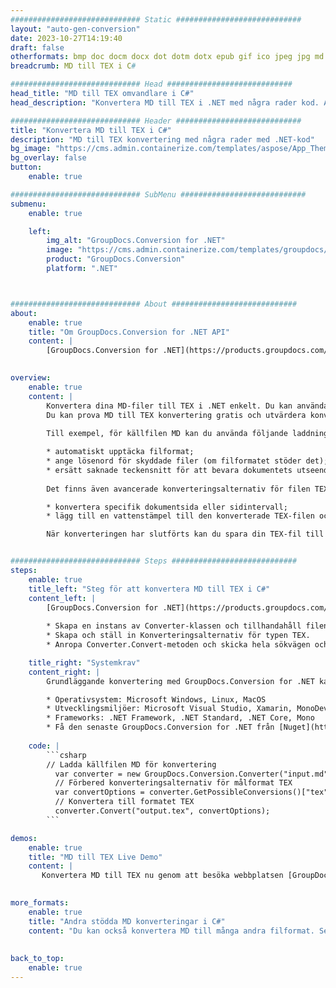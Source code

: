 ```yaml
---
############################# Static ############################
layout: "auto-gen-conversion"
date: 2023-10-27T14:19:40
draft: false
otherformats: bmp doc docm docx dot dotm dotx epub gif ico jpeg jpg md odt ott pdf png psd rtf tex tif tiff txt xps
breadcrumb: MD till TEX i C#

############################# Head ############################
head_title: "MD till TEX omvandlare i C#"
head_description: "Konvertera MD till TEX i .NET med några rader kod. Använd GroupDocs Document Conversion API för att konvertera över 160 filformat."

############################# Header ############################
title: "Konvertera MD till TEX i C#"
description: "MD till TEX konvertering med några rader med .NET-kod"
bg_image: "https://cms.admin.containerize.com/templates/aspose/App_Themes/V3/images/bg/header1.png"
bg_overlay: false
button:
    enable: true

############################# SubMenu ############################
submenu:
    enable: true

    left:
        img_alt: "GroupDocs.Conversion for .NET"
        image: "https://cms.admin.containerize.com/templates/groupdocs/images/product-logos/90x90-noborder/groupdocs-conversion-net.png"
        product: "GroupDocs.Conversion"
        platform: ".NET"



############################# About ############################
about:
    enable: true
    title: "Om GroupDocs.Conversion for .NET API"
    content: |
        [GroupDocs.Conversion for .NET](https://products.groupdocs.com/conversion/net/) kan användas för att konvertera Microsoft Word, Excel, PowerPoint, PDF, Visio och andra format. GroupDocs.Conversion är ett fristående API som är lämpligt för back-end och interna system där hög prestanda krävs. Det beror inte på någon programvara som Microsoft eller Open Office.
    

overview:
    enable: true
    content: |
        Konvertera dina MD-filer till TEX i .NET enkelt. Du kan använda bara ett par C# kodrader i valfri plattform som du vill, som - Windows, Linux, macOS.
        Du kan prova MD till TEX konvertering gratis och utvärdera konverteringsresultatens kvalitet. Tillsammans med enkla filkonverteringsscenarier kan du prova mer avancerade alternativ för att ladda källfilen MD och för att spara resultatet TEX. 
        
        Till exempel, för källfilen MD kan du använda följande laddningsalternativ:

        * automatiskt upptäcka filformat;
        * ange lösenord för skyddade filer (om filformatet stöder det);
        * ersätt saknade teckensnitt för att bevara dokumentets utseende.
        
        Det finns även avancerade konverteringsalternativ för filen TEX:

        * konvertera specifik dokumentsida eller sidintervall;
        * lägg till en vattenstämpel till den konverterade TEX-filen och många fler.

        När konverteringen har slutförts kan du spara din TEX-fil till den lokala filsökvägen eller någon tredje parts lagring som FTP, Amazon S3, Google Drive, Dropbox etc. Observera - för att konvertera MD till {{ TO}} det finns inget behov av någon ytterligare programvara installerad - som MS Office, Open Office, Adobe Acrobat Reader etc.


############################# Steps ############################
steps:
    enable: true
    title_left: "Steg för att konvertera MD till TEX i C#"
    content_left: |
        [GroupDocs.Conversion for .NET](https://products.groupdocs.com/conversion/net/) gör det enkelt för utvecklare att konvertera en MD-fil till TEX med några rader kod.
        
        * Skapa en instans av Converter-klassen och tillhandahåll filen MD med den fullständiga sökvägen
        * Skapa och ställ in Konverteringsalternativ för typen TEX.
        * Anropa Converter.Convert-metoden och skicka hela sökvägen och formatet (TEX) som en parameter

    title_right: "Systemkrav"
    content_right: |
        Grundläggande konvertering med GroupDocs.Conversion for .NET kan göras med bara några enkla steg. Våra API:er stöds på alla större plattformar och operativsystem. Innan du kör koden nedan, se till att du har följande förutsättningar installerade på ditt system.

        * Operativsystem: Microsoft Windows, Linux, MacOS
        * Utvecklingsmiljöer: Microsoft Visual Studio, Xamarin, MonoDevelop
        * Frameworks: .NET Framework, .NET Standard, .NET Core, Mono
        * Få den senaste GroupDocs.Conversion for .NET från [Nuget](https://www.nuget.org/packages/groupdocs.conversion)
         
    code: |
        ```csharp    
        // Ladda källfilen MD för konvertering
          var converter = new GroupDocs.Conversion.Converter("input.md");
          // Förbered konverteringsalternativ för målformat TEX
          var convertOptions = converter.GetPossibleConversions()["tex"].ConvertOptions;
          // Konvertera till formatet TEX
          converter.Convert("output.tex", convertOptions);
        ```

demos:
    enable: true
    title: "MD till TEX Live Demo"
    content: |
       Konvertera MD till TEX nu genom att besöka webbplatsen [GroupDocs.Conversion App](https://products.groupdocs.app/conversion/family). Onlinedemo har följande fördelar
          

more_formats:
    enable: true
    title: "Andra stödda MD konverteringar i C#"
    content: "Du kan också konvertera MD till många andra filformat. Se listan nedan."
       
       
back_to_top:
    enable: true
---
```

